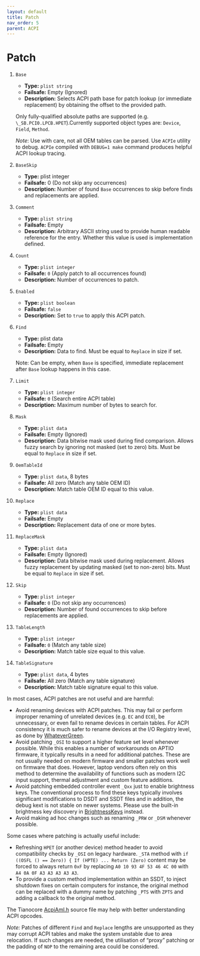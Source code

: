```yaml
---
layout: default
title: Patch
nav_order: 5
parent: ACPI
---
```


# Patch

1. `Base`
    - **Type:** `plist string`
    - **Failsafe:** Empty (Ignored)
    - **Description:** Selects ACPI path base for patch lookup (or immediate replacement) by obtaining the offset to the provided path.

    Only fully-qualified absolute paths are supported (e.g. `\_SB.PCI0.LPCB.HPET`).Currently supported object types are: `Device`, `Field`, `Method`.
    
    _Note_: Use with care, not all OEM tables can be parsed. Use `ACPIe` utility to debug. `ACPIe` compiled with `DEBUG=1 make` command produces helpful ACPI lookup tracing.

2. `BaseSkip`
    - **Type:** plist integer
    - **Failsafe:** 0 (Do not skip any occurrences)
    - **Description:** Number of found `Base` occurrences to skip before finds and replacements are applied.

3. `Comment`
    - **Type:** `plist string`
    - **Failsafe:** Empty
    - **Description:** Arbitrary ASCII string used to provide human readable reference for the entry. Whether this value is used is implementation defined.

4. `Count`
    - **Type:** `plist integer`
    - **Failsafe:** `0` (Apply patch to all occurrences found)
    - **Description:** Number of occurrences to patch.

5. `Enabled`
    - **Type:** `plist boolean`
    - **Failsafe:** `false`
    - **Description:** Set to `true` to apply this ACPI patch.
    
6. `Find`
    - **Type:** plist data
    - **Failsafe:** Empty
    - **Description:** Data to find. Must be equal to `Replace` in size if set.

    Note: Can be empty, when `Base` is specified, immediate replacement after `Base` lookup happens in this case.

7. `Limit`
    - **Type:** `plist integer`
    - **Failsafe:** `0` (Search entire ACPI table)
    - **Description:** Maximum number of bytes to search for.

8. `Mask`
    - **Type:** `plist data`
    - **Failsafe:** Empty (Ignored)
    - **Description:** Data bitwise mask used during find comparison. Allows fuzzy search by ignoring not masked (set to zero) bits. Must be equal to `Replace` in size if set.

9. `OemTableId`
    - **Type:** `plist data`, 8 bytes
    - **Failsafe:** All zero (Match any table OEM ID)
    - **Description:** Match table OEM ID equal to this value.

10. `Replace`
    - **Type:** `plist data`
    - **Failsafe:** Empty
    - **Description:** Replacement data of one or more bytes.

11. `ReplaceMask`
    - **Type:** `plist data`
    - **Failsafe:** Empty (Ignored)
    - **Description:** Data bitwise mask used during replacement. Allows fuzzy replacement by updating masked (set to non-zero) bits. Must be equal to `Replace` in size if set.

12. `Skip`
    - **Type:** `plist integer`
    - **Failsafe:** `0` (Do not skip any occurrences)
    - **Description:** Number of found occurrences to skip before replacements are applied.

13. `TableLength`
    - **Type:** `plist integer`
    - **Failsafe:** `0` (Match any table size)
    - **Description:** Match table size equal to this value.

14. `TableSignature`
    - **Type:** `plist data`, 4 bytes
    - **Failsafe:** All zero (Match any table signature)
    - **Description:** Match table signature equal to this value.

In most cases, ACPI patches are not useful and are harmful:

- Avoid renaming devices with ACPI patches. This may fail or perform improper renaming of unrelated devices (e.g. `EC` and `EC0`), be unnecessary, or even fail to rename devices in certain tables. For ACPI consistency it is
much safer to rename devices at the I/O Registry level, as done by [WhateverGreen](https://github.com/acidanthera/WhateverGreen).
- Avoid patching `_OSI` to support a higher feature set level whenever possible. While this enables a number of workarounds on APTIO firmware, it typically results in a need for additional patches. These are not usually needed on modern firmware and smaller patches work well on firmware that does. However, laptop vendors often rely on this method to determine the availability of functions such as modern I2C input support, thermal adjustment and custom feature additions.
- Avoid patching embedded controller event `_Qxx` just to enable brightness keys. The conventional process to find these keys typically involves significant modifications to DSDT and SSDT files and in addition, the debug kext is not stable on newer systems. Please use the built-in brightness key discovery in [BrightnessKeys](https://github.com/acidanthera/BrightnessKeys) instead.
- Avoid making ad hoc changes such as renaming `_PRW` or `_DSM` whenever possible.

Some cases where patching is actually useful include:

- Refreshing `HPET` (or another device) method header to avoid compatibility checks by `_OSI` on legacy hardware. `_STA` method with `if ((OSFL () == Zero)) { If (HPTE) ... Return (Zero)` content may be forced to always return `0xF` by replacing `A0 10 93 4F 53 46 4C 00` with `A4 0A 0F A3 A3 A3 A3 A3`.
- To provide a custom method implementation within an SSDT, to inject shutdown fixes on certain computers for instance, the original method can be replaced with a dummy name by patching `_PTS` with `ZPTS` and adding a callback to the original method.

The Tianocore [AcpiAml.h](https://github.com/acidanthera/audk/blob/master/MdePkg/Include/IndustryStandard/AcpiAml.h) source file may help with better understanding ACPI opcodes.

_Note:_ Patches of different `Find` and `Replace` lengths are unsupported as they may corrupt ACPI tables and make the system unstable due to area relocation. If such changes are needed, the utilisation of “proxy” patching or the padding of `NOP` to the remaining area could be considered.